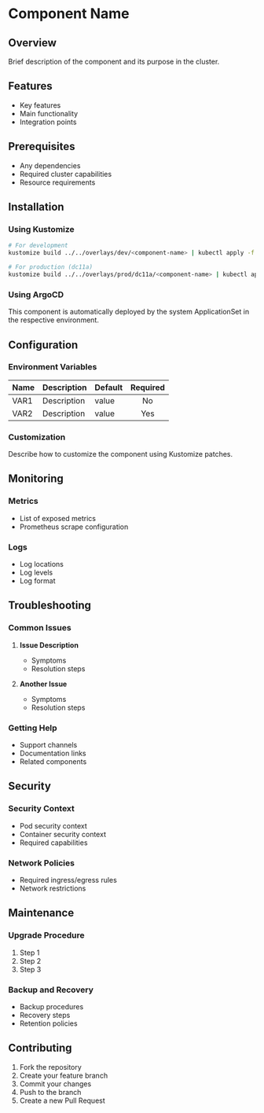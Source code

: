 # Component Name

## Overview
Brief description of the component and its purpose in the cluster.

## Features
- Key features
- Main functionality
- Integration points

## Prerequisites
- Any dependencies
- Required cluster capabilities
- Resource requirements

## Installation

### Using Kustomize
```bash
# For development
kustomize build ../../overlays/dev/<component-name> | kubectl apply -f -

# For production (dc11a)
kustomize build ../../overlays/prod/dc11a/<component-name> | kubectl apply -f -
```

### Using ArgoCD
This component is automatically deployed by the system ApplicationSet in the respective environment.

## Configuration

### Environment Variables
| Name | Description | Default | Required |
|------|-------------|---------|:--------:|
| VAR1 | Description | value   |    No    |
| VAR2 | Description | value   |   Yes    |


### Customization
Describe how to customize the component using Kustomize patches.

## Monitoring

### Metrics
- List of exposed metrics
- Prometheus scrape configuration

### Logs
- Log locations
- Log levels
- Log format

## Troubleshooting

### Common Issues
1. **Issue Description**
   - Symptoms
   - Resolution steps

2. **Another Issue**
   - Symptoms
   - Resolution steps

### Getting Help
- Support channels
- Documentation links
- Related components

## Security

### Security Context
- Pod security context
- Container security context
- Required capabilities

### Network Policies
- Required ingress/egress rules
- Network restrictions

## Maintenance

### Upgrade Procedure
1. Step 1
2. Step 2
3. Step 3

### Backup and Recovery
- Backup procedures
- Recovery steps
- Retention policies

## Contributing
1. Fork the repository
2. Create your feature branch
3. Commit your changes
4. Push to the branch
5. Create a new Pull Request
